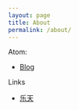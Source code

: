 ```yaml
---
layout: page
title: About
permalink: /about/
---
```


Atom:

* [Blog](https://yanhang.me/feed.xml)


Links

* [乐天](https://www.letiantian.me/)
